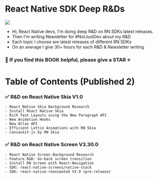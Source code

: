 # React Native SDK Deep R&Ds

![](./images/ReactNativeScreen3.30/output.gif)

- Hi, React Native devs, I'm doing deep R&D on RN SDKs latest releases.
- Then I'm writing Newsletter for #NotJustDev about my R&D
- Each topic I choose are latest releases of different RN SDKs
- On an average I give 30+ hours for each R&D & Newsletter writing

### 🙏 If you find this BOOK helpful, please give a STAR ⭐️

# Table of Contents (Published 2)

### ✅ R&D on React Native Skia V1.0

    - React Native Skia Background Research
    - Install React Native Skia
    - Rich Text Layouts using the New Paragraph API
    - New Animation Hooks
    - New Atlas API
    - Efficient Lottie Animations with RN Skia
    - Canvaskit-js by RN Skia

### ✅ R&D on React Native Screen V3.30.0

    - React Native Screen Background Research
    - Feature R&D: Go-back screen transition
    - Install RN Screen with React-Navigation
    - SDK: react-native-screens/native-stack
    - SDK: react-native-reanimated V3.9 (pre-release)
